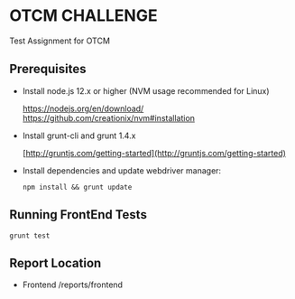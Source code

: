 # OTCM CHALLENGE
Test Assignment for OTCM

## Prerequisites

- Install node.js 12.x or higher (NVM usage recommended for Linux)

    https://nodejs.org/en/download/
    https://github.com/creationix/nvm#installation

- Install grunt-cli and grunt 1.4.x

    [http://gruntjs.com/getting-started](http://gruntjs.com/getting-started)

- Install dependencies and update webdriver manager:
    ```
    npm install && grunt update
    ```
## Running FrontEnd Tests

    grunt test
    
## Report Location
 
 - Frontend
    /reports/frontend

